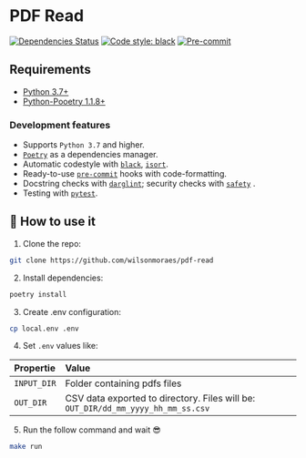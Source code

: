 # PDF Read

<div align="left">


[![Dependencies Status](https://img.shields.io/badge/dependencies-up%20to%20date-brightgreen.svg)](https://github.com/TezRomacH/python-package-template/pulls?utf8=%E2%9C%93&q=is%3Apr%20author%3Aapp%2Fdependabot)
[![Code style: black](https://img.shields.io/badge/code%20style-black-000000.svg)](https://github.com/psf/black)
[![Pre-commit](https://img.shields.io/badge/pre--commit-enabled-brightgreen?logo=pre-commit&logoColor=white)](https://github.com/TezRomacH/python-package-template/blob/master/.pre-commit-config.yaml)

</div>


## Requirements
* [Python 3.7+](https://python.org)
* [Python-Pooetry 1.1.8+](https://python-poetry.org/)

### Development features

- Supports `Python 3.7` and higher.
- [`Poetry`](https://python-poetry.org/) as a dependencies manager.
- Automatic codestyle with [`black`](https://github.com/psf/black), [`isort`](https://github.com/timothycrosley/isort).
- Ready-to-use [`pre-commit`](https://pre-commit.com/) hooks with code-formatting.
- Docstring checks with [`darglint`](https://github.com/terrencepreilly/darglint); security checks with [`safety`](https://github.com/pyupio/safety) .
- Testing with [`pytest`](https://docs.pytest.org/en/latest/).

## 🤯 How to use it


1. Clone the repo:

```bash
git clone https://github.com/wilsonmoraes/pdf-read
```
2. Install dependencies:

```bash
poetry install
```


3. Create .env configuration:

```bash
cp local.env .env
```

4.  Set `.env` values like:

|             Propertie             |           Value            |
| :------------------------------ | :--------------------------- |
|   `INPUT_DIR`   | Folder containing pdfs files |
|    `OUT_DIR`    |  CSV data exported to directory. Files will be: `OUT_DIR/dd_mm_yyyy_hh_mm_ss.csv` |

5. Run the follow command and wait 😎


```bash
make run
```

